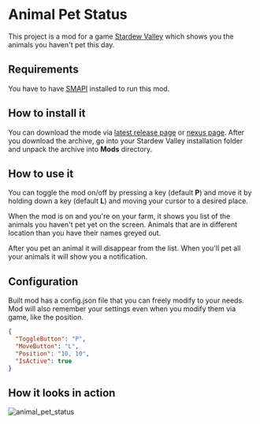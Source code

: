 
# Animal Pet Status
This project is a mod for a game [Stardew Valley](https://www.stardewvalley.net/) which shows you the animals you haven't pet this day.

## Requirements
You have to have [SMAPI](https://smapi.io/) installed to run this mod.

## How to install it
You can download the mode via [latest release page](https://github.com/Hakej/Animal-Pet-Status/releases) or [nexus page](https://github.com/Hakej/Animal-Pet-Status/releases). After you download the archive, go into your Stardew Valley installation folder and unpack the archive into **Mods** directory.

## How to use it
You can toggle the mod on/off by pressing a key (default **P**) and move it by holding down a key (default **L**) and moving your cursor to a desired place.


When the mod is on and you're on your farm, it shows you list of the animals you haven't pet yet on the screen. Animals that are in different location than you have their names greyed out.

After you pet an animal it will disappear from the list. 
When you'll pet all your animals it will show you a notification.

## Configuration
Built mod has a config.json file that you can freely modify to your needs. Mod will also remember your settings even when you modify them via game, like the position.
```json
{
  "ToggleButton": "P",
  "MoveButton": "L",
  "Position": "10, 10",
  "IsActive": true
}
```

## How it looks in action
![animal_pet_status](https://user-images.githubusercontent.com/25157378/117950728-c83b1d80-b313-11eb-9aaa-cd663a7a305f.gif)
